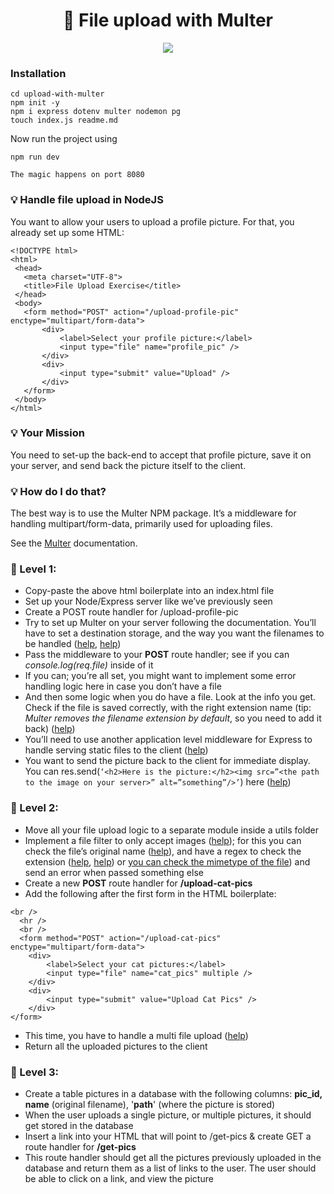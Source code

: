 <h1 align = 'center'>🔨 File upload with Multer</h1>

<div align="center">

[![](https://img.shields.io/badge/Made_with-Nodejs-green?style=for-the-badge&logo=node.js)](https://nodejs.org/en/)

</div>

### Installation

```
cd upload-with-multer
npm init -y
npm i express dotenv multer nodemon pg
touch index.js readme.md
```

Now run the project using

```
npm run dev
```

```
The magic happens on port 8080
```

### 💡 Handle file upload in NodeJS

You want to allow your users to upload a profile picture. For that, you already set up some HTML:

```
<!DOCTYPE html>
<html>
 <head>
   <meta charset="UTF-8">
   <title>File Upload Exercise</title>
 </head>
 <body>
   <form method="POST" action="/upload-profile-pic" enctype="multipart/form-data">
       <div>
           <label>Select your profile picture:</label>
           <input type="file" name="profile_pic" />
       </div>
       <div>
           <input type="submit" value="Upload" />
       </div>
   </form>
 </body>
</html>
```

### 💡 Your Mission

You need to set-up the back-end to accept that profile picture, save it on your server, and send back the picture itself to the client.

### 💡 How do I do that?

The best way is to use the Multer NPM package. It’s a middleware for handling multipart/form-data, primarily used for uploading files.

See the [Multer](https://www.npmjs.com/package/multer) documentation.

### 📌 Level 1:

- Copy-paste the above html boilerplate into an index.html file
- Set up your Node/Express server like we’ve previously seen
- Create a POST route handler for /upload-profile-pic
- Try to set up Multer on your server following the documentation. You’ll have to set a destination storage, and the way you want the filenames to be handled ([help](https://medium.com/dataseries/configuring-express-multer-middleware-and-checking-file-information-497dc7af9eea), [help](https://www.npmjs.com/package/multer#diskstorage))
- Pass the middleware to your **POST** route handler; see if you can _console.log(req.file)_ inside of it
- If you can; you’re all set, you might want to implement some error handling logic here in case you don’t have a file
- And then some logic when you do have a file. Look at the info you get. Check if the file is saved correctly, with the right extension name (tip: _Multer removes the filename extension by default_, so you need to add it back) ([help](https://nodejs.org/api/path.html#path_path_extname_path))
- You’ll need to use another application level middleware for Express to handle serving static files to the client ([help](https://expressjs.com/en/starter/static-files.html))
- You want to send the picture back to the client for immediate display. You can res.send(`‘<h2>Here is the picture:</h2><img src=”<the path to the image on your server>” alt=”something”/>’`) here ([help](https://expressjs.com/en/api.html#res.send))

### 📌 Level 2:

- Move all your file upload logic to a separate module inside a utils folder
- Implement a file filter to only accept images ([help](https://www.npmjs.com/package/multer#filefilter)); for this you can check the file’s original name ([help](https://www.npmjs.com/package/multer#api)), and have a regex to check the extension ([help](https://www.regextester.com/?fam=116725), [help](https://developer.mozilla.org/en-US/docs/Web/JavaScript/Reference/Global_Objects/String/match)) or [you can check the mimetype of the file](https://www.npmjs.com/package/multer#api)) and send an error when passed something else
- Create a new **POST** route handler for **/upload-cat-pics**
- Add the following after the first form in the HTML boilerplate:

```
<br />
  <hr />
  <br />
  <form method="POST" action="/upload-cat-pics" enctype="multipart/form-data">
    <div>
        <label>Select your cat pictures:</label>
        <input type="file" name="cat_pics" multiple />
    </div>
    <div>
        <input type="submit" value="Upload Cat Pics" />
    </div>
</form>
```

- This time, you have to handle a multi file upload ([help](https://www.npmjs.com/package/multer#arrayfieldname-maxcount))
- Return all the uploaded pictures to the client

### 📌 Level 3:

- Create a table pictures in a database with the following columns: **pic_id, name** (original filename), '**path**' (where the picture is stored)
- When the user uploads a single picture, or multiple pictures, it should get stored in the database
- Insert a link into your HTML that will point to /get-pics & create GET a route handler for **/get-pics**
- This route handler should get all the pictures previously uploaded in the database and return them as a list of links to the user. The user should be able to click on a link, and view the picture
